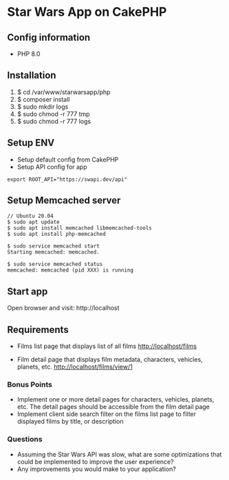 # Star Wars App on CakePHP

## Config information

- PHP 8.0

## Installation

1. $ cd /var/www/starwarsapp/php
2. $ composer install
3. $ sudo mkdir logs
4. $ sudo chmod -r 777 tmp
5. $ sudo chmod -r 777 logs

## Setup ENV
- Setup default config from CakePHP
- Setup API config for app
```
export ROOT_API="https://swapi.dev/api"
```

## Setup Memcached server
```
// Ubuntu 20.04
$ sudo apt update
$ sudo apt install memcached libmemcached-tools
$ sudo apt install php-memcached

$ sudo service memcached start
Starting memcached: memcached.

$ sudo service memcached status
memcached: memcached (pid XXX) is running
```

## Start app
Open browser and visit: http://localhost

## Requirements
- Films list page that displays list of all films [http://localhost/films](http://localhost/films)

- Film detail page that displays film metadata, characters, vehicles, planets, etc. [http://localhost/films/view/1](http://localhost/films/view/1)

### Bonus Points
- Implement one or more detail pages for characters, vehicles, planets, etc. The detail pages should be accessible from the film detail page
- Implement client side search filter on the films list page to filter displayed films by title, or description

### Questions
- Assuming the Star Wars API was slow, what are some optimizations that could be implemented to improve the user experience?
- Any improvements you would make to your application?

